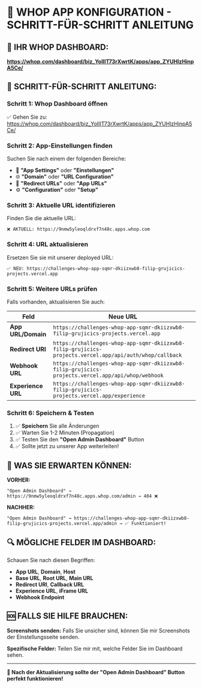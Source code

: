 # 🎯 WHOP APP KONFIGURATION - SCHRITT-FÜR-SCHRITT ANLEITUNG

## 📍 **IHR WHOP DASHBOARD:**
**https://whop.com/dashboard/biz_YoIIIT73rXwrtK/apps/app_ZYUHlzHinpA5Ce/**

## 🔧 **SCHRITT-FÜR-SCHRITT ANLEITUNG:**

### **Schritt 1: Whop Dashboard öffnen**
✅ Gehen Sie zu: https://whop.com/dashboard/biz_YoIIIT73rXwrtK/apps/app_ZYUHlzHinpA5Ce/

### **Schritt 2: App-Einstellungen finden**
Suchen Sie nach einem der folgenden Bereiche:
- 📱 **"App Settings"** oder **"Einstellungen"**
- 🌐 **"Domain"** oder **"URL Configuration"** 
- 🔗 **"Redirect URLs"** oder **"App URLs"**
- ⚙️ **"Configuration"** oder **"Setup"**

### **Schritt 3: Aktuelle URL identifizieren**
Finden Sie die aktuelle URL:
```
❌ AKTUELL: https://9nmw5yleoqldrxf7n48c.apps.whop.com
```

### **Schritt 4: URL aktualisieren**
Ersetzen Sie sie mit unserer deployed URL:
```
✅ NEU: https://challenges-whop-app-sqmr-dkiizxwb8-filip-grujicics-projects.vercel.app
```

### **Schritt 5: Weitere URLs prüfen**
Falls vorhanden, aktualisieren Sie auch:

| Feld | Neue URL |
|------|----------|
| **App URL/Domain** | `https://challenges-whop-app-sqmr-dkiizxwb8-filip-grujicics-projects.vercel.app` |
| **Redirect URI** | `https://challenges-whop-app-sqmr-dkiizxwb8-filip-grujicics-projects.vercel.app/api/auth/whop/callback` |
| **Webhook URL** | `https://challenges-whop-app-sqmr-dkiizxwb8-filip-grujicics-projects.vercel.app/api/whop/webhook` |
| **Experience URL** | `https://challenges-whop-app-sqmr-dkiizxwb8-filip-grujicics-projects.vercel.app/experience` |

### **Schritt 6: Speichern & Testen**
1. ✅ **Speichern** Sie alle Änderungen
2. ✅ Warten Sie 1-2 Minuten (Propagation)
3. ✅ Testen Sie den **"Open Admin Dashboard"** Button
4. ✅ Sollte jetzt zu unserer App weiterleiten!

## 🎯 **WAS SIE ERWARTEN KÖNNEN:**

**VORHER:**
```
"Open Admin Dashboard" → https://9nmw5yleoqldrxf7n48c.apps.whop.com/admin → 404 ❌
```

**NACHHER:**
```
"Open Admin Dashboard" → https://challenges-whop-app-sqmr-dkiizxwb8-filip-grujicics-projects.vercel.app/admin → ✅ Funktioniert!
```

## 🔍 **MÖGLICHE FELDER IM DASHBOARD:**

Schauen Sie nach diesen Begriffen:
- **App URL**, **Domain**, **Host**
- **Base URL**, **Root URL**, **Main URL**
- **Redirect URI**, **Callback URL**
- **Experience URL**, **iFrame URL**
- **Webhook Endpoint**

## 🆘 **FALLS SIE HILFE BRAUCHEN:**

**Screenshots senden:** Falls Sie unsicher sind, können Sie mir Screenshots der Einstellungsseite senden.

**Spezifische Felder:** Teilen Sie mir mit, welche Felder Sie im Dashboard sehen.

---

**🚀 Nach der Aktualisierung sollte der "Open Admin Dashboard" Button perfekt funktionieren!**
